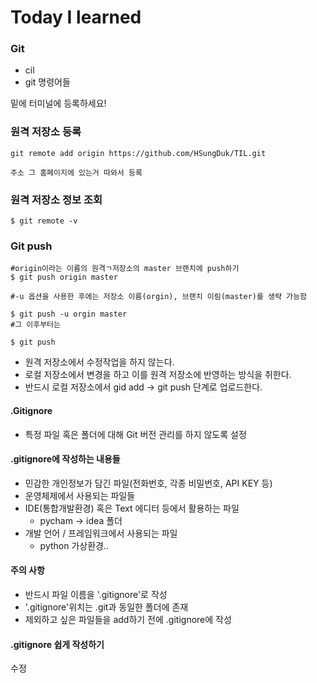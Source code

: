 # Today I learned


### Git

- cil
- git 명령어들 

밑에 터미널에 등록하세요!

### 원격 저장소 등록


``` 
git remote add origin https://github.com/HSungDuk/TIL.git

주소 그 홈페이지에 있는거 따와서 등록
```

### 원격 저장소 정보 조회

```
$ git remote -v
```

### Git push

```
#origin이라는 이름의 원격ㄱ저장소의 master 브랜치에 push하기
$ git push origin master

#-u 옵션을 사용한 후에는 저장소 이름(orgin), 브랜치 이림(master)를 생략 가능함

$ git push -u orgin master
#그 이후부터는

$ git push
```

- 원격 저장소에서 수정작업을 하지 않는다.
-   로컬 저장소에서 변경을 하고 이를 원격 저장소에 반영하는 방식을 취한다.
- 반드시 로컬 저장소에서 gid add -> git push 단계로 업로드한다.

#### .Gitignore

- 특정 파일 혹은 폴더에 대해 Git 버전 관리를 하지 않도록 설정

#### .gitignore에 작성하는 내용들

- 민감한 개인정보가 담긴 파일(전화번호, 각종 비밀번호, API KEY 등)
- 운영체제에서 사용되는 파일들
- IDE(통합개발환경) 혹은 Text 에디터 등에서 활용하는 파일
  - pycham -> idea 폴더
- 개발 언어 / 프레임워크에서 사용되는 파일
  - python 가상환경..

#### 주의 사항

- 반드시 파일 이름을 '.gitignore'로 작성
- '.gitignore'위치는 .git과 동일한 폴더에 존재
- 제외하고 싶은 파일들을 add하기 전에 .gitignore에 작성

#### .gitignore 쉽게 작성하기


수정
